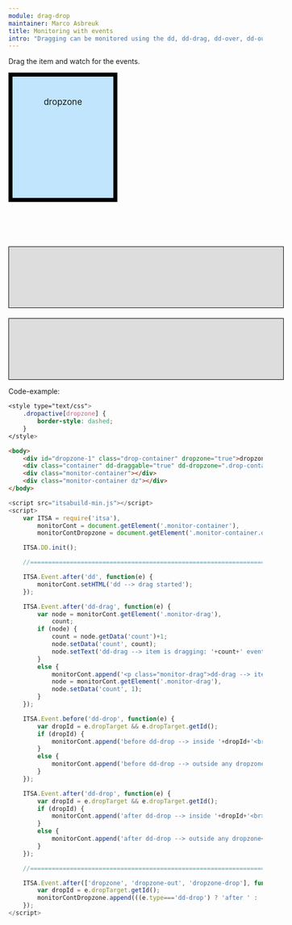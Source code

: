 ```yaml
---
module: drag-drop
maintainer: Marco Asbreuk
title: Monitoring with events
intro: "Dragging can be monitored using the dd, dd-drag, dd-over, dd-out, dd-drop and dd-dropzone events. <br><br><b>Note:</b> it is highly recommended to use the Promised-way instead of this example."
---
```


<style type="text/css">
    .container {
        margin: 10px;
        height: 100px;
        width: 100px;
        background-color: #990073;
        border: 2px solid #000;
        cursor: default;
        color: #FFF;
        text-align: center;
        padding-top: 10px;
    }
    .drop-container {
        width: 200px;
        height: 200px;
        border: solid 8px #000;
        background-color: #c0e5fd;
        margin-right: 20px;
        text-align: center;
        font-size: 17px;
        padding-top: 40px;
        float: left;
    }
    .monitor-container {
        margin-top: 230px;
        width: 100%;
        min-height: 100px;
        border: solid 1px #000;
        background-color: #ddd;
        padding: 10px 20px;
    }
    .monitor-container.dz {
        margin-top: 20px;
    }
    .body-content.module .monitor-container p {
        margin: 0;
    }
    .body-content.module p.spaced {
        margin-top: 25px;
    }
    .dropactive[dropzone] {
        border-style: dashed;
    }
</style>

Drag the item and watch for the events.


<div id="dropzone-1" class="drop-container" dropzone="true">dropzone</div>
<div class="container" dd-draggable="true" dd-dropzone=".drop-container" dd-effect-allowed="all">drag me</div>
<div class="monitor-container"></div>
<div class="monitor-container dz"></div>

<p class="spaced">Code-example:</p>

```css
<style type="text/css">
    .dropactive[dropzone] {
        border-style: dashed;
    }
</style>
```

```html
<body>
    <div id="dropzone-1" class="drop-container" dropzone="true">dropzone</div>
    <div class="container" dd-draggable="true" dd-dropzone=".drop-container" dd-effect-allowed="all">drag me</div>
    <div class="monitor-container"></div>
    <div class="monitor-container dz"></div>
</body>
```

```js
<script src="itsabuild-min.js"></script>
<script>
    var ITSA = require('itsa'),
        monitorCont = document.getElement('.monitor-container'),
        monitorContDropzone = document.getElement('.monitor-container.dz');

    ITSA.DD.init();

    //=======================================================================

    ITSA.Event.after('dd', function(e) {
        monitorCont.setHTML('dd --> drag started');
    });

    ITSA.Event.after('dd-drag', function(e) {
        var node = monitorCont.getElement('.monitor-drag'),
            count;
        if (node) {
            count = node.getData('count')+1;
            node.setData('count', count);
            node.setText('dd-drag --> item is dragging: '+count+' events');
        }
        else {
            monitorCont.append('<p class="monitor-drag">dd-drag --> item is dragging: 1 event</p>');
            node = monitorCont.getElement('.monitor-drag'),
            node.setData('count', 1);
        }
    });

    ITSA.Event.before('dd-drop', function(e) {
        var dropId = e.dropTarget && e.dropTarget.getId();
        if (dropId) {
            monitorCont.append('before dd-drop --> inside '+dropId+'<br>');
        }
        else {
            monitorCont.append('before dd-drop --> outside any dropzone<br>');
        }
    });

    ITSA.Event.after('dd-drop', function(e) {
        var dropId = e.dropTarget && e.dropTarget.getId();
        if (dropId) {
            monitorCont.append('after dd-drop --> inside '+dropId+'<br>');
        }
        else {
            monitorCont.append('after dd-drop --> outside any dropzone<br>');
        }
    });

    //=======================================================================

    ITSA.Event.after(['dropzone', 'dropzone-out', 'dropzone-drop'], function(e) {
        var dropId = e.dropTarget.getId();
        monitorContDropzone.append(((e.type==='dd-drop') ? 'after ' : '')+e.type+' --> inside '+dropId+'<br>');
    });
</script>
```

<script src="../../dist/itsabuild-min.js"></script>
<script>
    var ITSA = require('itsa'),
        monitorCont = document.getElement('.monitor-container'),
        monitorContDropzone = document.getElement('.monitor-container.dz');

    ITSA.DD.init();

    //=======================================================================

    ITSA.Event.after('dd', function(e) {
        monitorCont.setHTML('dd --> drag started');
    });

    ITSA.Event.after('dd-drag', function(e) {
        var node = monitorCont.getElement('.monitor-drag'),
            count;
        if (node) {
            count = node.getData('count')+1;
            node.setData('count', count);
            node.setText('dd-drag --> item is dragging: '+count+' events');
        }
        else {
            monitorCont.append('<p class="monitor-drag">dd-drag --> item is dragging: 1 event</p>');
            node = monitorCont.getElement('.monitor-drag'),
            node.setData('count', 1);
        }
    });

    ITSA.Event.before('dd-drop', function(e) {
        var dropId = e.dropTarget && e.dropTarget.getId();
        if (dropId) {
            monitorCont.append('before dd-drop --> inside '+dropId+'<br>');
        }
        else {
            monitorCont.append('before dd-drop --> outside any dropzone<br>');
        }
    });

    ITSA.Event.after('dd-drop', function(e) {
        var dropId = e.dropTarget && e.dropTarget.getId();
        if (dropId) {
            monitorCont.append('after dd-drop --> inside '+dropId+'<br>');
        }
        else {
            monitorCont.append('after dd-drop --> outside any dropzone<br>');
        }
    });

    //=======================================================================

    ITSA.Event.after(['dropzone', 'dropzone-out', 'dropzone-drop'], function(e) {
        var dropId = e.dropTarget.getId();
        monitorContDropzone.append(((e.type==='dd-drop') ? 'after ' : '')+e.type+' --> inside '+dropId+'<br>');
    });
</script>
